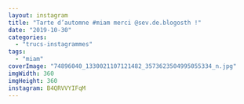 ```yaml
---
layout: instagram
title: "Tarte d’automne #miam merci @sev.de.blogosth !"
date: "2019-10-30"
categories: 
  - "trucs-instagrammes"
tags: 
  - "miam"
coverImage: "74896040_1330021107121482_3573623504995055334_n.jpg"
imgWidth: 360
imgHeight: 360
instagram: B4QRVVYIFqM
---
```

